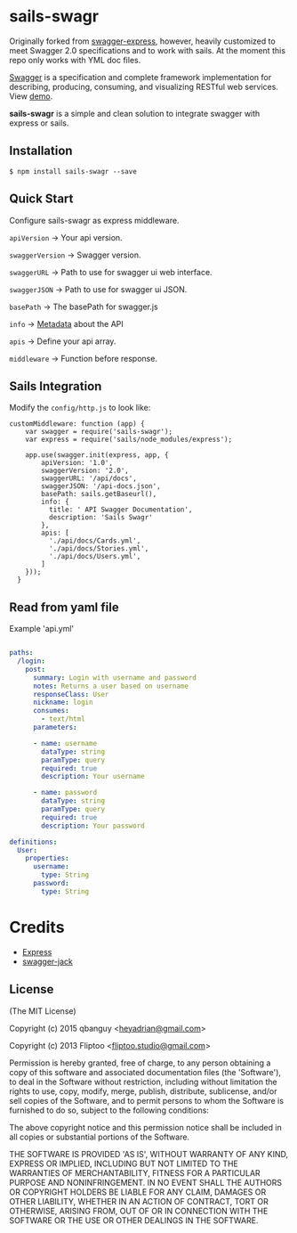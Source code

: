 sails-swagr
=========

Originally forked from [swagger-express](https://github.com/fliptoo/swagger-express), however, heavily 
customized to meet Swagger 2.0 specifications and to work with sails. At the moment this repo only works 
with YML doc files.

[Swagger](https://developers.helloreverb.com/swagger/) is a specification and complete framework 
implementation for describing, producing, consuming, and visualizing RESTful web services.
View [demo](http://petstore.swagger.wordnik.com/).

__sails-swagr__ is a simple and clean solution to integrate swagger with express or sails.

## Installation

    $ npm install sails-swagr --save

## Quick Start

Configure sails-swagr as express middleware.


`apiVersion`      -> Your api version.

`swaggerVersion`  -> Swagger version.

`swaggerURL`      -> Path to use for swagger ui web interface.

`swaggerJSON`     -> Path to use for swagger ui JSON.

`basePath`        -> The basePath for swagger.js

`info`            -> [Metadata][info] about the API

`apis`            -> Define your api array.

`middleware`      -> Function before response.

## Sails Integration

Modify the `config/http.js` to look like:

```
customMiddleware: function (app) {
    var swagger = require('sails-swagr');  
    var express = require('sails/node_modules/express');

    app.use(swagger.init(express, app, {
        apiVersion: '1.0',
        swaggerVersion: '2.0',
        swaggerURL: '/api/docs',
        swaggerJSON: '/api-docs.json',
        basePath: sails.getBaseurl(),
        info: {
          title: ' API Swagger Documentation',
          description: 'Sails Swagr'
        },
        apis: [
          './api/docs/Cards.yml', 
          './api/docs/Stories.yml',
          './api/docs/Users.yml',
        ]
    })); 
  }

```

[info]: https://github.com/wordnik/swagger-spec/blob/master/versions/1.2.md#513-info-object


## Read from yaml file

Example 'api.yml'

```yml

paths:
  /login:
    post:
      summary: Login with username and password
      notes: Returns a user based on username
      responseClass: User
      nickname: login
      consumes: 
        - text/html
      parameters:

      - name: username
        dataType: string
        paramType: query
        required: true
        description: Your username

      - name: password
        dataType: string
        paramType: query
        required: true
        description: Your password

definitions:
  User:
    properties:
      username:
        type: String
      password:
        type: String    
```
    
# Credits

- [Express](https://github.com/visionmedia/express)
- [swagger-jack](https://github.com/feugy/swagger-jack)

## License

(The MIT License)

Copyright (c) 2015 qbanguy &lt;heyadrian@gmail.com&gt;

Copyright (c) 2013 Fliptoo &lt;fliptoo.studio@gmail.com&gt;

Permission is hereby granted, free of charge, to any person obtaining
a copy of this software and associated documentation files (the
'Software'), to deal in the Software without restriction, including
without limitation the rights to use, copy, modify, merge, publish,
distribute, sublicense, and/or sell copies of the Software, and to
permit persons to whom the Software is furnished to do so, subject to
the following conditions:

The above copyright notice and this permission notice shall be
included in all copies or substantial portions of the Software.

THE SOFTWARE IS PROVIDED 'AS IS', WITHOUT WARRANTY OF ANY KIND,
EXPRESS OR IMPLIED, INCLUDING BUT NOT LIMITED TO THE WARRANTIES OF
MERCHANTABILITY, FITNESS FOR A PARTICULAR PURPOSE AND NONINFRINGEMENT.
IN NO EVENT SHALL THE AUTHORS OR COPYRIGHT HOLDERS BE LIABLE FOR ANY
CLAIM, DAMAGES OR OTHER LIABILITY, WHETHER IN AN ACTION OF CONTRACT,
TORT OR OTHERWISE, ARISING FROM, OUT OF OR IN CONNECTION WITH THE
SOFTWARE OR THE USE OR OTHER DEALINGS IN THE SOFTWARE.
